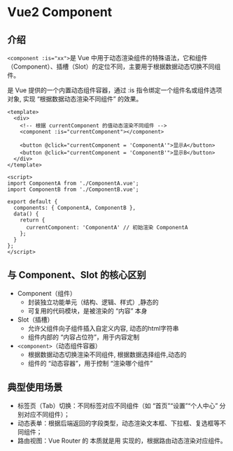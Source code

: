 # Vue2 Component

## 介绍

`<component :is="xx">`是 Vue 中用于动态渲染组件的特殊语法，它和组件（Component）、插槽（Slot）的定位不同，主要用于根据数据动态切换不同组件。

<component> 是 Vue 提供的一个内置动态组件容器，通过 :is 指令绑定一个组件名或组件选项对象, 实现 “根据数据动态渲染不同组件” 的效果。

```vue
<template>
  <div>
    <!-- 根据 currentComponent 的值动态渲染不同组件 -->
    <component :is="currentComponent"></component>

    <button @click="currentComponent = 'ComponentA'">显示A</button>
    <button @click="currentComponent = 'ComponentB'">显示B</button>
  </div>
</template>

<script>
import ComponentA from './ComponentA.vue';
import ComponentB from './ComponentB.vue';

export default {
  components: { ComponentA, ComponentB },
  data() {
    return {
      currentComponent: 'ComponentA' // 初始渲染 ComponentA
    };
  }
};
</script>
```

## 与 Component、Slot 的核心区别

- Component（组件）
  - 封装独立功能单元（结构、逻辑、样式）,静态的
  - 可复用的代码模块，是被渲染的 “内容” 本身
- Slot（插槽）
  - 允许父组件向子组件插入自定义内容, 动态的html字符串
  - 组件内部的 “内容占位符”，用于内容定制
- `<component>`（动态组件容器）
  - 根据数据动态切换渲染不同组件, 根据数据选择组件,动态的
  - 组件的 “动态容器”，用于控制 “渲染哪个组件”

## 典型使用场景

- 标签页（Tab）切换：不同标签对应不同组件（如 “首页”“设置”“个人中心” 分别对应不同组件）；
- 动态表单：根据后端返回的字段类型，动态渲染文本框、下拉框、复选框等不同组件；
- 路由视图：Vue Router 的 <router-view> 本质就是用 <component :is> 实现的，根据路由动态渲染对应组件。
